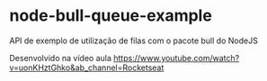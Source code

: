 # node-bull-queue-example
API de exemplo de utilização de filas com o pacote bull do NodeJS

Desenvolvido na vídeo aula https://www.youtube.com/watch?v=uonKHztGhko&ab_channel=Rocketseat
